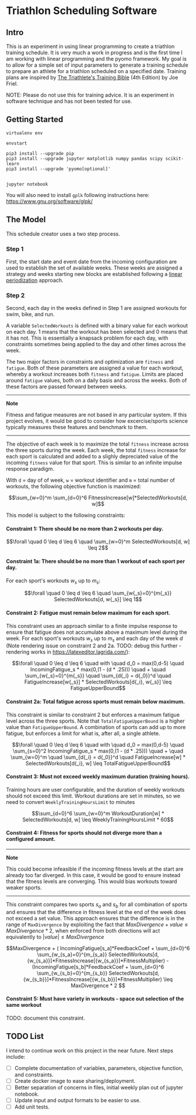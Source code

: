 # Triathlon Scheduling Software

## Intro

This is an experiment in using linear programming to create a triathlon training schedule. It is very much a work in progress and is the first time I am working with linear programming and the pyomo framework. My goal is to allow for a simple set of input parameters to generate a training schedule to prepare an athlete for a triathlon scheduled on a specified date. Training plans are inspired by [The Triathlete's Training Bible](https://www.amazon.com/Triathletes-Training-Bible-Worlds-Comprehensive/dp/1937715442) (4th Edition) by Joe Friel.

NOTE: Please do not use this for training advice. It is an experiment in software technique and has not been tested for use.

## Getting Started

```
virtualenv env

envstart

pip3 install --upgrade pip
pip3 install --upgrade jupyter matplotlib numpy pandas scipy scikit-learn
pip3 install --upgrade 'pyomo[optional]' 


jupyter notebook
```

You will also need to install `gplk` following instructions here: https://www.gnu.org/software/glpk/

## The Model

This schedule creator uses a two step process. 

### Step 1

First, the start date and event date from the incoming configuration are used to establish the set of available weeks. These weeks are assigned a strategy and weeks starting new blocks are established following a [linear periodization](https://en.wikipedia.org/wiki/Sports_periodization) approach.

### Step 2

Second, each day in the weeks defined in Step 1 are assigned workouts for swim, bike, and run.

A variable `SelectedWorkouts` is defined with a binary value for each workout on each day. 1 means that the workout has been selected and 0 means that it has not. This is essentially a knapsack problem for each day, with constraints sometimes being applied to the day and other times across the week.

The two major factors in constraints and optimization are `fitness` and `fatigue`. Both of these parameters are assigned a value for each workout, whereby a workout increases both `fitness` and `fatigue`. Limits are placed around `fatigue` values, both on a daily basis and across the weeks. Both of these factors are passed forward between weeks.

---
**Note**

Fitness and fatigue measures are not based in any particular system. If this project evolves, it would be good to consider how excercise/sports science typically measures these features and benchmark to them.

---

The objective of each week is to maximize the total `fitness` increase across the three sports during the week. Each week, the total `fitness` increase for each sport is calculated and added to a slighly depreciated value of the incoming `fitness` value for that sport. This is similar to an infinite impulse response paradigm.

With `d` = day of of week, `w` = workout identifier and `m` = total number of workouts, the following objective function is maximized:

$$\sum_{w=0}^m \sum_{d=0}^6 FitnessIncrease[w]*SelectedWorkouts[d, w]$$

This model is subject to the following constraints:

#### Constraint 1: There should be no more than 2 workouts per day.

$$\forall \quad 0 \leq d \leq 6 \quad \sum_{w=0}^m SelectedWorkouts[d, w] \leq 2$$

#### Constraint 1a: There should be no more than 1 workout of each sport per day. 

For each sport's workouts $w_s$ up to $m_s$:

$$\forall \quad 0 \leq d \leq 6 \quad \sum_{w{_s}=0}^{m{_s}} SelectedWorkouts[d, w{_s}] \leq 1$$

#### Constraint 2: Fatigue must remain below maximum for each sport.

This constraint uses an approach similar to a finite impulse response to ensure that fatigue does not accumulate above a maximum level during the week. For each sport's workouts $`w_s`$ up to $`m_s`$ and each day of the week $`d`$ (Note rendering issue on constraint 2 and 2a. TODO: debug this further - rendering works in https://latexeditor.lagrida.com/):

$$\forall \quad 0 \leq d \leq 6 \quad with \quad d_0 = max(0,d-5) \quad IncomingFatigue_s * max(0,(1 - (d * .25))) \quad + \quad  \sum_{w{_s}=0}^{m{_s}} \quad \sum_{d{_i} = d{_0}}^d \quad FatigueIncrease[w{_s}] * SelectedWorkouts[d{_i}, w{_s}]  \leq FatigueUpperBound$$

#### Constraint 2a: Total fatigue across sports must remain below maximum.

This constraint is similar to constraint 2 but enforces a maximum fatigue level across the three sports. Note that `TotalFatigueUpperBound` is a higher value than `FatigueUpperBound`. A combination of sports can add up to more fatigue, but enforces a limit for what is, after all, a single athlete.

$$\forall \quad 0 \leq d \leq 6 \quad with \quad d_0 = max(0,d-5) \quad \sum_{s=0}^2 IncomingFatigue_s * max(0,(1 - (d * .25))) \quad + \quad  \sum_{w=0}^m \quad \sum_{d{_i} = d{_0}}^d \quad FatigueIncrease[w] * SelectedWorkouts[d{_i}, w]  \leq TotalFatigueUpperBound$$

#### Constraint 3: Must not exceed weekly maximum duration (training hours).

Training hours are user configurable, and the duration of weekly workouts should not exceed this limit. Workout durations are set in minutes, so we need to convert `WeeklyTrainingHoursLimit` to minutes

$$\sum_{d=0}^6 \sum_{w=0}^m WorkoutDuration[w] * SelectedWorkouts[d, w] \leq WeeklyTrainingHoursLimit * 60$$

#### Constraint 4: Fitness for sports should not diverge more than a configured amount.

---
**Note** 

This could become infeasible if the incoming fitness levels at the start are already too far diverged.
In this case, it would be good to ensure instead that the fitness levels are converging. This would bias workouts toward weaker sports.

---

This constraint compares two sports $`s_a`$ and $`s_b`$ for all combination of sports and ensures that the difference in fitness level at the end of the week does not exceed a set value. This approach ensures that the difference is in the range of `MaxDivergence` by exploiting the fact that $MaxDivergence + value \leq MaxDivergence * 2$, when enforced from both directions will act equivalently to $|value| \leq MaxDivergence$

$$MaxDivergence + ( IncomingFatigue[s_a]*FeedbackCoef + \sum_{d=0}^6 \sum_{w_{s_a}=0}^{m_{s_a}} SelectedWorkouts[d,{w_{s_a}}]*FitnessIncrease[{w_{s_a}}]*FitnessMultiplier) - (IncomingFatigue[s_b]*FeedbackCoef + \sum_{d=0}^6 \sum_{w_{s_b}=0}^{m_{s_b}} SelectedWorkouts[d,{w_{s_b}}]*FitnessIncrease[{w_{s_b}}]*FitnessMultiplier) \leq  MaxDivergence * 2 $$

#### Constraint 5: Must have variety in workouts - space out selection of the same workout
 
TODO: document this constraint.

## TODO List

I intend to continue work on this project in the near future. Next steps include:
- [ ] Complete documentation of variables, parameters, objective function, and constraints.
- [ ] Create docker image to ease sharing/deployment.
- [ ] Better separation of concerns in files, initial weekly plan out of jupyter notebook.
- [ ] Update input and output formats to be easier to use.
- [ ] Add unit tests.